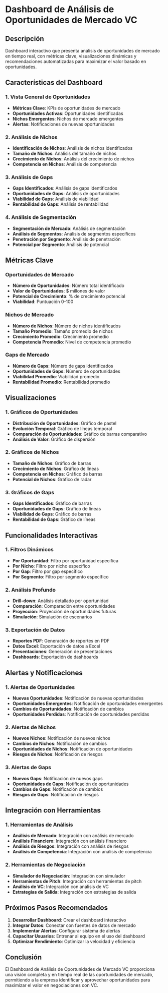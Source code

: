 # Dashboard de Análisis de Oportunidades de Mercado VC

## Descripción
Dashboard interactivo que presenta análisis de oportunidades de mercado en tiempo real, con métricas clave, visualizaciones dinámicas y recomendaciones automatizadas para maximizar el valor basado en oportunidades.

## Características del Dashboard

### 1. Vista General de Oportunidades
- **Métricas Clave**: KPIs de oportunidades de mercado
- **Oportunidades Activas**: Oportunidades identificadas
- **Nichos Emergentes**: Nichos de mercado emergentes
- **Alertas**: Notificaciones de nuevas oportunidades

### 2. Análisis de Nichos
- **Identificación de Nichos**: Análisis de nichos identificados
- **Tamaño de Nichos**: Análisis del tamaño de nichos
- **Crecimiento de Nichos**: Análisis del crecimiento de nichos
- **Competencia en Nichos**: Análisis de competencia

### 3. Análisis de Gaps
- **Gaps Identificados**: Análisis de gaps identificados
- **Oportunidades de Gaps**: Análisis de oportunidades
- **Viabilidad de Gaps**: Análisis de viabilidad
- **Rentabilidad de Gaps**: Análisis de rentabilidad

### 4. Análisis de Segmentación
- **Segmentación de Mercado**: Análisis de segmentación
- **Análisis de Segmentos**: Análisis de segmentos específicos
- **Penetración por Segmento**: Análisis de penetración
- **Potencial por Segmento**: Análisis de potencial

## Métricas Clave

### Oportunidades de Mercado
- **Número de Oportunidades**: Número total identificado
- **Valor de Oportunidades**: $ millones de valor
- **Potencial de Crecimiento**: % de crecimiento potencial
- **Viabilidad**: Puntuación 0-100

### Nichos de Mercado
- **Número de Nichos**: Número de nichos identificados
- **Tamaño Promedio**: Tamaño promedio de nichos
- **Crecimiento Promedio**: Crecimiento promedio
- **Competencia Promedio**: Nivel de competencia promedio

### Gaps de Mercado
- **Número de Gaps**: Número de gaps identificados
- **Oportunidades de Gaps**: Número de oportunidades
- **Viabilidad Promedio**: Viabilidad promedio
- **Rentabilidad Promedio**: Rentabilidad promedio

## Visualizaciones

### 1. Gráficos de Oportunidades
- **Distribución de Oportunidades**: Gráfico de pastel
- **Evolución Temporal**: Gráfico de líneas temporal
- **Comparación de Oportunidades**: Gráfico de barras comparativo
- **Análisis de Valor**: Gráfico de dispersión

### 2. Gráficos de Nichos
- **Tamaño de Nichos**: Gráfico de barras
- **Crecimiento de Nichos**: Gráfico de líneas
- **Competencia en Nichos**: Gráfico de barras
- **Potencial de Nichos**: Gráfico de radar

### 3. Gráficos de Gaps
- **Gaps Identificados**: Gráfico de barras
- **Oportunidades de Gaps**: Gráfico de líneas
- **Viabilidad de Gaps**: Gráfico de barras
- **Rentabilidad de Gaps**: Gráfico de líneas

## Funcionalidades Interactivas

### 1. Filtros Dinámicos
- **Por Oportunidad**: Filtro por oportunidad específica
- **Por Nicho**: Filtro por nicho específico
- **Por Gap**: Filtro por gap específico
- **Por Segmento**: Filtro por segmento específico

### 2. Análisis Profundo
- **Drill-down**: Análisis detallado por oportunidad
- **Comparación**: Comparación entre oportunidades
- **Proyección**: Proyección de oportunidades futuras
- **Simulación**: Simulación de escenarios

### 3. Exportación de Datos
- **Reportes PDF**: Generación de reportes en PDF
- **Datos Excel**: Exportación de datos a Excel
- **Presentaciones**: Generación de presentaciones
- **Dashboards**: Exportación de dashboards

## Alertas y Notificaciones

### 1. Alertas de Oportunidades
- **Nuevas Oportunidades**: Notificación de nuevas oportunidades
- **Oportunidades Emergentes**: Notificación de oportunidades emergentes
- **Cambios de Oportunidades**: Notificación de cambios
- **Oportunidades Perdidas**: Notificación de oportunidades perdidas

### 2. Alertas de Nichos
- **Nuevos Nichos**: Notificación de nuevos nichos
- **Cambios de Nichos**: Notificación de cambios
- **Oportunidades de Nichos**: Notificación de oportunidades
- **Riesgos de Nichos**: Notificación de riesgos

### 3. Alertas de Gaps
- **Nuevos Gaps**: Notificación de nuevos gaps
- **Oportunidades de Gaps**: Notificación de oportunidades
- **Cambios de Gaps**: Notificación de cambios
- **Riesgos de Gaps**: Notificación de riesgos

## Integración con Herramientas

### 1. Herramientas de Análisis
- **Análisis de Mercado**: Integración con análisis de mercado
- **Análisis Financiero**: Integración con análisis financiero
- **Análisis de Riesgos**: Integración con análisis de riesgos
- **Análisis de Competencia**: Integración con análisis de competencia

### 2. Herramientas de Negociación
- **Simulador de Negociación**: Integración con simulador
- **Herramientas de Pitch**: Integración con herramientas de pitch
- **Análisis de VC**: Integración con análisis de VC
- **Estrategias de Salida**: Integración con estrategias de salida

## Próximos Pasos Recomendados

1. **Desarrollar Dashboard**: Crear el dashboard interactivo
2. **Integrar Datos**: Conectar con fuentes de datos de mercado
3. **Implementar Alertas**: Configurar sistema de alertas
4. **Capacitar Usuarios**: Entrenar al equipo en el uso del dashboard
5. **Optimizar Rendimiento**: Optimizar la velocidad y eficiencia

## Conclusión

El Dashboard de Análisis de Oportunidades de Mercado VC proporciona una visión completa y en tiempo real de las oportunidades de mercado, permitiendo a la empresa identificar y aprovechar oportunidades para maximizar el valor en negociaciones con VC.


